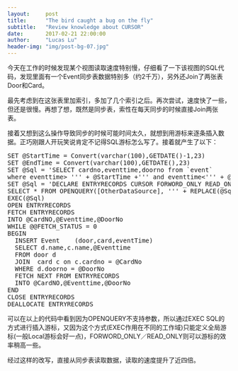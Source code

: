 ```yaml
---
layout:     post
title:      "The bird caught a bug on the fly"
subtitle:   "Review knowledge about CURSOR"
date:       2017-02-21 22:00:00
author:     "Lucas Lu"
header-img: "img/post-bg-07.jpg"
---
```


<p>今天在工作的时候发现某个视图读取速度特别慢，仔细看了一下该视图的SQL代码，发现里面有一个Event同步表数据特别多（约2千万），另外还Join了两张表Door和Card。</p>

<p>最先考虑到在这张表里加索引，多加了几个索引之后。再次尝试，速度快了一些，但还是很慢。再想了想，既然是同步表，索性在每天同步的时候直接Join两张表。</p>

<p>接着又想到这么操作导致同步的时候可能时间太久，就想到用游标来逐条插入数据。正巧刚跟人开玩笑说肯定不记得SQL游标怎么写了。接着就产生了以下：</p>

<pre>
SET @StartTime = Convert(varchar(100),GETDATE()-1,23)
SET @EndTime = Convert(varchar(100),GETDATE(),23)
SET @Sql = 'SELECT cardno,eventtime,doorno from `event` 
where eventtime> ''' + @StartTime +''' and eventtime<''' + @EndTime  +''''
SET @Sql = 'DECLARE ENTRYRECORDS CURSOR FORWORD_ONLY READ_ONLY FOR 
SELECT * FROM OPENQUERY([OtherDataSource], ''' + REPLACE(@Sql, '''', '''''') + ''')'
EXEC(@Sql)
OPEN ENTRYRECORDS
FETCH ENTRYRECORDS
INTO @CardNO,@Eventtime,@DoorNo
WHILE @@FETCH_STATUS = 0
BEGIN
  INSERT Event	  (door,card,eventTime) 
  SELECT d.name,c.name,@Eventtime
  FROM door d 
  JOIN	card c on c.cardno = @CardNo
  WHERE d.doorno = @DoorNo  
  FETCH NEXT FROM ENTRYRECORDS
  INTO @CardNO,@Eventtime,@DoorNo
END
CLOSE ENTRYRECORDS
DEALLOCATE ENTRYRECORDS
</pre>

<p>可以在以上的代码中看到因为OPENQUERY不支持参数，所以通过EXEC SQL的方式进行插入游标，又因为这个方式(EXEC作用在不同的工作域)只能定义全局游标(一般Local游标会好一点)，FORWORD_ONLY／READ_ONLY则可以游标的效率稍高一些。</p>

<p>经过这样的改写，直接从同步表读取数据，读取的速度提升了近四倍。</p>

